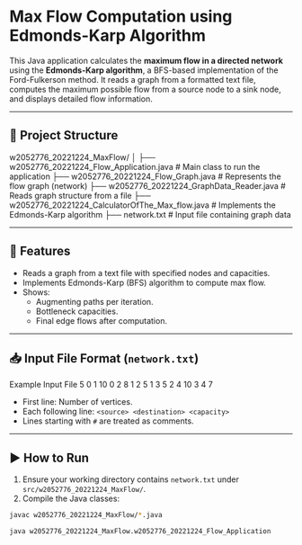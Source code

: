 # Max Flow Computation using Edmonds-Karp Algorithm

This Java application calculates the **maximum flow in a directed network** using the **Edmonds-Karp algorithm**, a BFS-based implementation of the Ford-Fulkerson method. It reads a graph from a formatted text file, computes the maximum possible flow from a source node to a sink node, and displays detailed flow information.

---

## 📁 Project Structure

w2052776_20221224_MaxFlow/
│
├── w2052776_20221224_Flow_Application.java # Main class to run the application
├── w2052776_20221224_Flow_Graph.java # Represents the flow graph (network)
├── w2052776_20221224_GraphData_Reader.java # Reads graph structure from a file
├── w2052776_20221224_CalculatorOfThe_Max_flow.java # Implements the Edmonds-Karp algorithm
├── network.txt # Input file containing graph data


---

## 🧠 Features

- Reads a graph from a text file with specified nodes and capacities.
- Implements Edmonds-Karp (BFS) algorithm to compute max flow.
- Shows:
  - Augmenting paths per iteration.
  - Bottleneck capacities.
  - Final edge flows after computation.

---

## 📥 Input File Format (`network.txt`)

Example Input File
5
0 1 10
0 2 8
1 2 5
1 3 5
2 4 10
3 4 7


- First line: Number of vertices.
- Each following line: `<source> <destination> <capacity>`
- Lines starting with `#` are treated as comments.

---

## ▶️ How to Run

1. Ensure your working directory contains `network.txt` under `src/w2052776_20221224_MaxFlow/`.
2. Compile the Java classes:

```bash
javac w2052776_20221224_MaxFlow/*.java

java w2052776_20221224_MaxFlow.w2052776_20221224_Flow_Application

